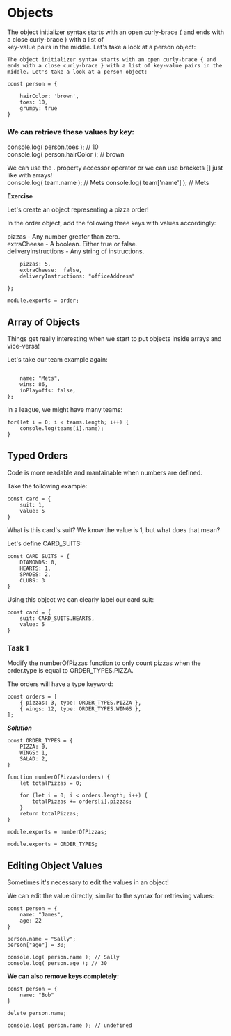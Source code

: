 # Objects

The object initializer syntax starts with an open curly-brace { and ends with a close curly-brace } with a list of </br>
key-value pairs in the middle. Let's take a look at a person object:

```
The object initializer syntax starts with an open curly-brace { and ends with a close curly-brace } with a list of key-value pairs in the middle. Let's take a look at a person object:

const person = {

    hairColor: 'brown',
    toes: 10,
    grumpy: true
}
```

### We can retrieve these values by key:

console.log( person.toes ); // 10 </br>
console.log( person.hairColor ); // brown

We can use the . property accessor operator or we can use brackets [] just like with arrays! </br>
console.log( team.name ); // Mets
console.log( team['name'] ); // Mets


**Exercise**

Let's create an object representing a pizza order! 

In the order object, add the following three keys with values accordingly:

pizzas - Any number greater than zero. </br>
extraCheese - A boolean. Either true or false. </br>
deliveryInstructions - Any string of instructions. </br>

```const order = {
    pizzas: 5,
    extraCheese:  false,
    deliveryInstructions: "officeAddress"
    
};

module.exports = order; 
```


## Array of Objects

Things get really interesting when we start to put objects inside arrays and vice-versa!

Let's take our team example again:

```const team = {

    name: "Mets",
    wins: 86,
    inPlayoffs: false,
};
```

In a league, we might have many teams:

```const teams = [team1, team2, team3];
for(let i = 0; i < teams.length; i++) {
    console.log(teams[i].name); 
}
```


## Typed Orders

Code is more readable and mantainable when numbers are defined.

Take the following example:

```
const card = {
    suit: 1,
    value: 5
}
```

What is this card's suit? We know the value is 1, but what does that mean? 

Let's define CARD_SUITS:

```
const CARD_SUITS = {
    DIAMONDS: 0,
    HEARTS: 1,
    SPADES: 2,
    CLUBS: 3
}
```
Using this object we can clearly label our card suit:

```
const card = {
    suit: CARD_SUITS.HEARTS,
    value: 5
}
```


### Task 1

Modify the numberOfPizzas function to only count pizzas when the order.type is equal to ORDER_TYPES.PIZZA.

The orders will have a type keyword:

```
const orders = [
    { pizzas: 3, type: ORDER_TYPES.PIZZA },
    { wings: 12, type: ORDER_TYPES.WINGS },
];
```

***Solution***

```
const ORDER_TYPES = {
    PIZZA: 0,
    WINGS: 1,
    SALAD: 2,
}

function numberOfPizzas(orders) {
    let totalPizzas = 0;

    for (let i = 0; i < orders.length; i++) {
        totalPizzas += orders[i].pizzas;
    }
    return totalPizzas;
}

module.exports = numberOfPizzas;

module.exports = ORDER_TYPES;
```


## Editing Object Values

Sometimes it's necessary to edit the values in an object!

We can edit the value directly, similar to the syntax for retrieving values:

```
const person = {
    name: "James",
    age: 22
}

person.name = "Sally";
person["age"] = 30;

console.log( person.name ); // Sally
console.log( person.age ); // 30
```


**We can also remove keys completely:**

```
const person = { 
    name: "Bob"
}

delete person.name;

console.log( person.name ); // undefined
```
